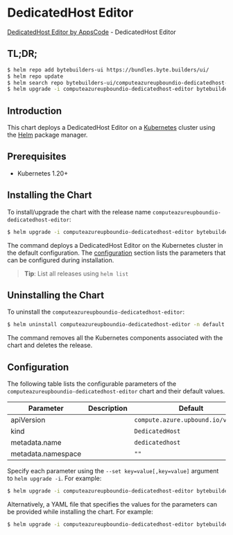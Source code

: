 # DedicatedHost Editor

[DedicatedHost Editor by AppsCode](https://byte.builders) - DedicatedHost Editor

## TL;DR;

```bash
$ helm repo add bytebuilders-ui https://bundles.byte.builders/ui/
$ helm repo update
$ helm search repo bytebuilders-ui/computeazureupboundio-dedicatedhost-editor --version=v0.4.18
$ helm upgrade -i computeazureupboundio-dedicatedhost-editor bytebuilders-ui/computeazureupboundio-dedicatedhost-editor -n default --create-namespace --version=v0.4.18
```

## Introduction

This chart deploys a DedicatedHost Editor on a [Kubernetes](http://kubernetes.io) cluster using the [Helm](https://helm.sh) package manager.

## Prerequisites

- Kubernetes 1.20+

## Installing the Chart

To install/upgrade the chart with the release name `computeazureupboundio-dedicatedhost-editor`:

```bash
$ helm upgrade -i computeazureupboundio-dedicatedhost-editor bytebuilders-ui/computeazureupboundio-dedicatedhost-editor -n default --create-namespace --version=v0.4.18
```

The command deploys a DedicatedHost Editor on the Kubernetes cluster in the default configuration. The [configuration](#configuration) section lists the parameters that can be configured during installation.

> **Tip**: List all releases using `helm list`

## Uninstalling the Chart

To uninstall the `computeazureupboundio-dedicatedhost-editor`:

```bash
$ helm uninstall computeazureupboundio-dedicatedhost-editor -n default
```

The command removes all the Kubernetes components associated with the chart and deletes the release.

## Configuration

The following table lists the configurable parameters of the `computeazureupboundio-dedicatedhost-editor` chart and their default values.

|     Parameter      | Description |                    Default                    |
|--------------------|-------------|-----------------------------------------------|
| apiVersion         |             | <code>compute.azure.upbound.io/v1beta1</code> |
| kind               |             | <code>DedicatedHost</code>                    |
| metadata.name      |             | <code>dedicatedhost</code>                    |
| metadata.namespace |             | <code>""</code>                               |


Specify each parameter using the `--set key=value[,key=value]` argument to `helm upgrade -i`. For example:

```bash
$ helm upgrade -i computeazureupboundio-dedicatedhost-editor bytebuilders-ui/computeazureupboundio-dedicatedhost-editor -n default --create-namespace --version=v0.4.18 --set apiVersion=compute.azure.upbound.io/v1beta1
```

Alternatively, a YAML file that specifies the values for the parameters can be provided while
installing the chart. For example:

```bash
$ helm upgrade -i computeazureupboundio-dedicatedhost-editor bytebuilders-ui/computeazureupboundio-dedicatedhost-editor -n default --create-namespace --version=v0.4.18 --values values.yaml
```
